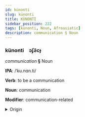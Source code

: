 ```yaml
---
id: künonti
slug: künonti
title: KÜNONTİ
sidebar_position: 222
tags: [künonti, Noun, Afroasiatic]
description: communication § Noun
---
```


### künonti&emsp;<span kind="abugida">ɔʄƨ̃cɟ</span>

*communication* **§** Noun

**IPA**: /ˈku.nɑn.ti/

**Verb**: to be a communication

**Noun**: communication

**Modifier**: communication-related

<details>
    <summary>Origin</summary>
    Oromo quunnamtii <br/>
    <em>Afroasiatic Language Family</em>
</details>